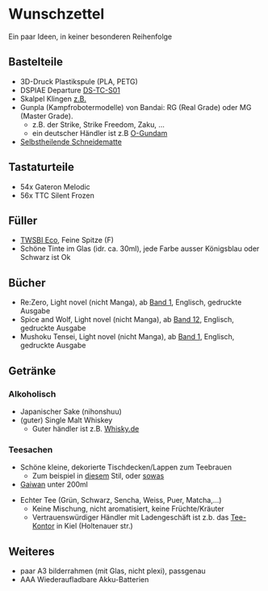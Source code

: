 # Wunschzettel
Ein paar Ideen, in keiner besonderen Reihenfolge
## Bastelteile
* 3D-Druck Plastikspule (PLA, PETG)
* DSPIAE Departure [DS-TC-S01]( https://amzn.eu/d/iOA5UH0)
* Skalpel Klingen [z.B.](https://amzn.eu/d/3JnyXjI)
* Gunpla (Kampfrobotermodelle) von Bandai: RG (Real Grade) oder MG (Master Grade).
  * z.B. der Strike, Strike Freedom, Zaku, ...
  * ein deutscher Händler ist z.B [O-Gundam](https://www.o-gundam.de)
* [Selbstheilende Schneidematte](https://www.amazon.de/s?k=selbstheilende+schneidematte&crid=NINZ9DB2Y0DN&sprefix=Selbstheile%2Caps%2C122) 
## Tastaturteile
* 54x Gateron Melodic
* 56x TTC Silent Frozen
## Füller
* [TWSBI Eco](https://www.amazon.de/s?k=twsbi+eco+f&crid=39A885Z0SWV6Y&sprefix=twsbi+eco%2Caps%2C102&ref=nb_sb_ss_ts-doa-p_4_9), Feine Spitze (F)
* Schöne Tinte im Glas (idr. ca. 30ml), jede Farbe ausser Königsblau oder Schwarz ist Ok
## Bücher
* Re:Zero, Light novel (nicht Manga), ab [Band 1](https://amzn.eu/d/fguLadK), Englisch, gedruckte Ausgabe
* Spice and Wolf, Light novel (nicht Manga), ab [Band 12](https://amzn.eu/d/5vH6zZv), Englisch, gedruckte Ausgabe
* Mushoku Tensei, Light novel (nicht Manga), ab [Band 1](https://amzn.eu/d/eFVZdQl), Englisch, gedruckte Ausgabe
## Getränke
### Alkoholisch
* Japanischer Sake (nihonshuu)
* (guter) Single Malt Whiskey
  * Guter händler ist z.B. [Whisky.de](https://www.whisky.de)
### Teesachen
* Schöne kleine, dekorierte Tischdecken/Lappen zum Teebrauen
  * Zum beispiel in [diesem](https://amzn.eu/d/60aCwSb) Stil, oder [sowas](https://amzn.eu/d/atgfA4I)
* [Gaiwan](https://www.amazon.de/s?k=gaiwan&crid=18OWJ2BNBOXAI&sprefix=gaiwan%2Caps%2C157&ref=nb_sb_ss_ts-doa-p_1_6) unter 200ml
- Echter Tee (Grün, Schwarz, Sencha, Weiss, Puer, Matcha,...)
  - Keine Mischung, nicht aromatisiert, keine Früchte/Kräuter
  - Vertrauenswürdiger Händler mit Ladengeschäft ist z.b. das [Tee-Kontor](https://www.tee-kontor-kiel.de/) in Kiel (Holtenauer str.)


## Weiteres
* paar A3 bilderrahmen (mit Glas, nicht plexi), passgenau
* AAA  Wiederaufladbare Akku-Batterien
